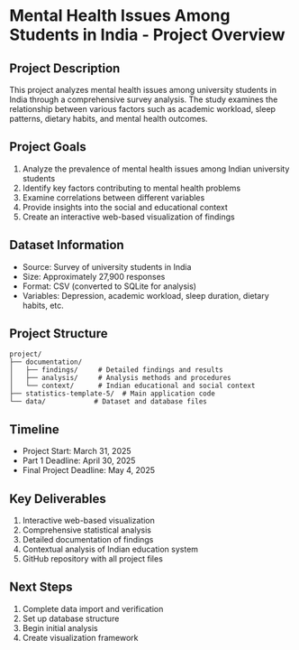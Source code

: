 # Mental Health Issues Among Students in India - Project Overview

## Project Description
This project analyzes mental health issues among university students in India through a comprehensive survey analysis. The study examines the relationship between various factors such as academic workload, sleep patterns, dietary habits, and mental health outcomes.

## Project Goals
1. Analyze the prevalence of mental health issues among Indian university students
2. Identify key factors contributing to mental health problems
3. Examine correlations between different variables
4. Provide insights into the social and educational context
5. Create an interactive web-based visualization of findings

## Dataset Information
- Source: Survey of university students in India
- Size: Approximately 27,900 responses
- Format: CSV (converted to SQLite for analysis)
- Variables: Depression, academic workload, sleep duration, dietary habits, etc.

## Project Structure
```
project/
├── documentation/
│   ├── findings/     # Detailed findings and results
│   ├── analysis/     # Analysis methods and procedures
│   └── context/      # Indian educational and social context
├── statistics-template-5/  # Main application code
└── data/            # Dataset and database files
```

## Timeline
- Project Start: March 31, 2025
- Part 1 Deadline: April 30, 2025
- Final Project Deadline: May 4, 2025

## Key Deliverables
1. Interactive web-based visualization
2. Comprehensive statistical analysis
3. Detailed documentation of findings
4. Contextual analysis of Indian education system
5. GitHub repository with all project files

## Next Steps
1. Complete data import and verification
2. Set up database structure
3. Begin initial analysis
4. Create visualization framework 